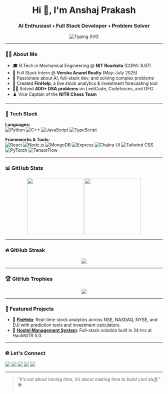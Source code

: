 <h1 align="center">Hi 👋, I'm Anshaj Prakash</h1>
<h3 align="center">AI Enthusiast • Full Stack Developer • Problem Solver</h3>

<p align="center">
  <img src="https://readme-typing-svg.demolab.com?font=Fira+Code&duration=3000&pause=1000&color=FF6B81&center=true&width=435&lines=Passionate+about+AI+%26+Full+Stack;Building+FinTech+Tools+%F0%9F%92%B8;400%2B+DSA+problems+solved+%F0%9F%92%AA" alt="Typing SVG" />
</p>

---

### 👨‍💻 About Me

- 🎓 B.Tech in Mechanical Engineering @ **NIT Rourkela** (CGPA: 8.97)
- 💼 Full Stack Intern @ **Versha Anand Realty** (May–July 2025)
- 🧠 Passionate about AI, full-stack dev, and solving complex problems
- 🧾 Created **FinHelp**, a live stock analytics & investment forecasting tool
- 👨‍🏫 Solved **400+ DSA problems** on LeetCode, Codeforces, and GFG
- ♟️ Vice Captain of the **NITR Chess Team**

---

### 🚀 Tech Stack

**Languages:**  
![Python](https://img.shields.io/badge/-Python-333?style=flat&logo=python) 
![C++](https://img.shields.io/badge/-C++-333?style=flat&logo=c%2B%2B) 
![JavaScript](https://img.shields.io/badge/-JavaScript-333?style=flat&logo=javascript) 
![TypeScript](https://img.shields.io/badge/-TypeScript-333?style=flat&logo=typescript)

**Frameworks & Tools:**  
![React](https://img.shields.io/badge/-React-333?style=flat&logo=react)
![Node.js](https://img.shields.io/badge/-Node.js-333?style=flat&logo=node.js) 
![MongoDB](https://img.shields.io/badge/-MongoDB-333?style=flat&logo=mongodb)
![Express](https://img.shields.io/badge/-Express.js-333?style=flat&logo=express)
![Chakra UI](https://img.shields.io/badge/-ChakraUI-333?style=flat&logo=chakraui)
![Tailwind CSS](https://img.shields.io/badge/-Tailwind-333?style=flat&logo=tailwind-css)
![PyTorch](https://img.shields.io/badge/-PyTorch-333?style=flat&logo=pytorch)
![TensorFlow](https://img.shields.io/badge/-TensorFlow-333?style=flat&logo=tensorflow)

---

### 📊 GitHub Stats

<p align="center">
  <img src="https://github-readme-stats.vercel.app/api?username=Alphazero99&show_icons=true&theme=tokyonight" height="180" />
  <img src="https://github-readme-stats.vercel.app/api/top-langs/?username=Alphazero99&layout=compact&theme=tokyonight" height="180" />
</p>

---

### 🔥 GitHub Streak

<p align="center">
  <img src="https://streak-stats.demolab.com?user=Alphazero99&theme=tokyonight" />
</p>

---

### 🏆 GitHub Trophies

<p align="center">
  <img src="https://github-profile-trophy.vercel.app/?username=Alphazero99&theme=onedark&column=7" />
</p>

---

### 📌 Featured Projects

- 🔹 [**FinHelp**](https://github.com/Alphazero99/FinHelp): Real-time stock analytics across NSE, NASDAQ, NYSE, and DJI with prediction tools and investment calculators.
- 🔹 [**Hostel Management System**](https://github.com/Alphazero99/Hostel-Management): Full-stack solution built in 24 hrs at HackNITR 5.0.

---

### 🌐 Let's Connect

<p align="left">
  <a href="mailto:praansh19@gmail.com"><img src="https://img.shields.io/badge/-Gmail-red?style=flat&logo=gmail&logoColor=white" /></a>
  <a href="https://www.linkedin.com/in/anshaj-prakash-bb09aa237/"><img src="https://img.shields.io/badge/-LinkedIn-blue?style=flat&logo=linkedin&logoColor=white" /></a>
  <a href="https://codeforces.com/profile/Codezer"><img src="https://img.shields.io/badge/-Codeforces-black?style=flat&logo=codeforces" /></a>
  <a href="https://leetcode.com/u/AnshPra_7/"><img src="https://img.shields.io/badge/-Leetcode-FFA116?style=flat&logo=LeetCode&logoColor=black" /></a>
  <a href="https://www.geeksforgeeks.org/user/praansh19/"><img src="https://img.shields.io/badge/-GeeksforGeeks-darkgreen?style=flat&logo=geeksforgeeks&logoColor=white" /></a>
</p>

---

> *“It’s not about having time, it’s about making time to build cool stuff.”* 🛠️
